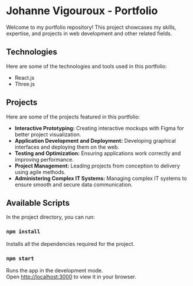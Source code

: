 # Johanne Vigouroux - Portfolio

Welcome to my portfolio repository! This project showcases my skills, expertise, and projects in web development and other related fields.

## Technologies

Here are some of the technologies and tools used in this portfolio:

- React.js
- Three.js

## Projects

Here are some of the projects featured in this portfolio:

- **Interactive Prototyping:** Creating interactive mockups with Figma for better project visualization.
- **Application Development and Deployment:** Developing graphical interfaces and deploying them on the web.
- **Testing and Optimization:** Ensuring applications work correctly and improving performance.
- **Project Management:** Leading projects from conception to delivery using agile methods.
- **Administering Complex IT Systems:** Managing complex IT systems to ensure smooth and secure data communication.

## Available Scripts

In the project directory, you can run:

### `npm install`

Installs all the dependencies required for the project.

### `npm start`

Runs the app in the development mode.\
Open [http://localhost:3000](http://localhost:3000) to view it in your browser.
